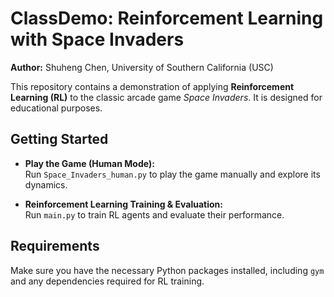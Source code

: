 # ClassDemo: Reinforcement Learning with Space Invaders

**Author:** Shuheng Chen, University of Southern California (USC)

This repository contains a demonstration of applying **Reinforcement Learning (RL)** to the classic arcade game *Space Invaders*. It is designed for educational purposes.

## Getting Started

- **Play the Game (Human Mode):**  
  Run `Space_Invaders_human.py` to play the game manually and explore its dynamics.

- **Reinforcement Learning Training & Evaluation:**  
  Run `main.py` to train RL agents and evaluate their performance.

## Requirements

Make sure you have the necessary Python packages installed, including `gym` and any dependencies required for RL training.

